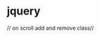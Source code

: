 # jquery
// on scroll add and remove class//

<script>
	$(window).scroll(function() {
		if ($(this).scrollTop() > 1) {
			$('.animenu').addClass("sticky");
		} else {
			$('.animenu').removeClass("sticky");
		}
	});
</script
